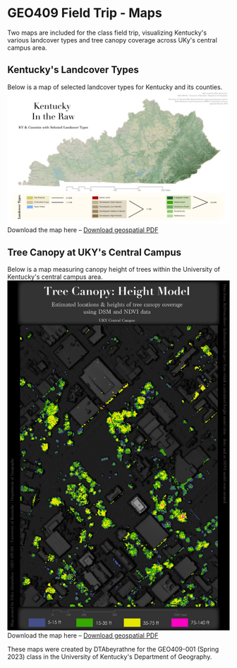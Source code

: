 # GEO409 Field Trip - Maps
Two maps are included for the class field trip, visualizing Kentucky's various landcover types and tree canopy coverage across UKy's central campus area.

## Kentucky's Landcover Types
Below is a map of selected landcover types for Kentucky and its counties. 
![Kentucky Counties](M4_landcover_map.jpg)   
Download the map here – [Download geospatial PDF](M4_KY_landcover2.pdf)

## Tree Canopy at UKY's Central Campus
Below is a map measuring canopy height of trees within the University of Kentucky's central campus area.
![UKy Campus canopy model](M4_trees_map.jpg)   
Download the map here – [Download geospatial PDF](M4_UKY_trees2.pdf)

These maps were created by DTAbeyrathne for the GEO409-001 (Spring 2023) class in the University of Kentucky's Department of Geography.

